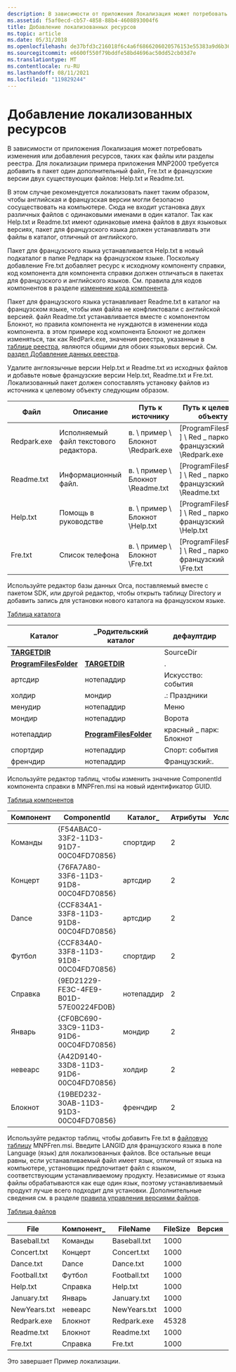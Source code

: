 ```yaml
---
description: В зависимости от приложения Локализация может потребовать изменения или добавления ресурсов, таких как файлы или разделы реестра.
ms.assetid: f5af0ecd-cb57-4858-88b4-4608893004f6
title: Добавление локализованных ресурсов
ms.topic: article
ms.date: 05/31/2018
ms.openlocfilehash: de37bfd3c216018f6c4a6f6866206020576153e55383a9d6b36e67533bbb3b6f
ms.sourcegitcommit: e6600f550f79bddfe58bd4696ac50dd52cb03d7e
ms.translationtype: MT
ms.contentlocale: ru-RU
ms.lasthandoff: 08/11/2021
ms.locfileid: "119829244"
---
```

# <a name="adding-localized-resources"></a>Добавление локализованных ресурсов

В зависимости от приложения Локализация может потребовать изменения или добавления ресурсов, таких как файлы или разделы реестра. Для локализации примера приложения MNP2000 требуется добавить в пакет один дополнительный файл, Fre.txt и французские версии двух существующих файлов: Help.txt и Readme.txt.

В этом случае рекомендуется локализовать пакет таким образом, чтобы английская и французская версии могли безопасно сосуществовать на компьютере. Сюда не входит установка двух различных файлов с одинаковыми именами в один каталог. Так как Help.txt и Readme.txt имеют одинаковые имена файлов в двух языковых версиях, пакет для французского языка должен устанавливать эти файлы в каталог, отличный от английского.

Пакет для французского языка устанавливается Help.txt в новый подкаталог в папке Редпарк на французском языке. Поскольку добавление Fre.txt добавляет ресурс к исходному компоненту справки, код компонента для компонента справки должен отличаться в пакетах для французского и английского языков. См. правила для кодов компонентов в разделе [изменение кода компонента](changing-the-component-code.md).

Пакет для французского языка устанавливает Readme.txt в каталог на французском языке, чтобы имя файла не конфликтовали с английской версией. файл Readme.txt устанавливается вместе с компонентом Блокнот, но правила компонента не нуждаются в изменении кода компонента. в этом примере код компонента Блокнот не должен изменяться, так как RedPark.exe, значения реестра, указанные в [таблице реестра](registry-table.md), являются общими для обоих языковых версий. См. [раздел Добавление данных реестра](adding-registry-information.md).

Удалите англоязычные версии Help.txt и Readme.txt из исходных файлов и добавьте новые французские версии Help.txt, Readme.txt и Fre.txt. Локализованный пакет должен сопоставлять установку файлов из источника к целевому объекту следующим образом.



| Файл        | Описание                  | Путь к источнику                   | Путь к целевому объекту                                         |
|-------------|------------------------------|----------------------------------|--------------------------------------------------------|
| Redpark.exe | Исполняемый файл текстового редактора. | в. \\ пример \\ Блокнот \\Redpark.exe | \[ProgramFilesFolder \] \\ Red \_ парковки \\ французский \\Redpark.exe |
| Readme.txt  | Информационный файл.       | в. \\ пример \\ Блокнот \\Readme.txt  | \[ProgramFilesFolder \] \\ Red \_ парковки \\ французский \\Readme.txt  |
| Help.txt    | Помощь в руководстве                  | в. \\ пример \\ Блокнот \\Help.txt    | \[ProgramFilesFolder \] \\ Red \_ парковки \\ французский \\Help.txt    |
| Fre.txt     | Список телефона                   | в. \\ пример \\ Блокнот \\Fre.txt     | \[ProgramFilesFolder \] \\ Red \_ парковки \\ французский \\Fre.txt     |



 

Используйте редактор базы данных Orca, поставляемый вместе с пакетом SDK, или другой редактор, чтобы открыть таблицу Directory и добавить запись для установки нового каталога на французском языке.

[Таблица каталога](directory-table.md)



| Каталог                                        | \_Родительский каталог                                | дефаултдир        |
|--------------------------------------------------|--------------------------------------------------|-------------------|
| [**TARGETDIR**](targetdir.md)                   |                                                  | SourceDir         |
| [**ProgramFilesFolder**](programfilesfolder.md) | [**TARGETDIR**](targetdir.md)                   | .                 |
| артсдир                                          | нотепаддир                                       | Искусство: события       |
| холдир                                           | мондир                                           | .: Праздники        |
| менудир                                          | нотепаддир                                       | Меню              |
| мондир                                           | нотепаддир                                       | Ворота              |
| нотепаддир                                       | [**ProgramFilesFolder**](programfilesfolder.md) | красный \_ парк: Блокнот |
| спортдир                                         | нотепаддир                                       | Спорт: события     |
| френчдир                                        | нотепаддир                                       | Французский:.          |



 

Используйте редактор таблиц, чтобы изменить значение ComponentId компонента справки в MNPFren.msi на новый идентификатор GUID.

[Таблица компонентов](component-table.md)



| Компонент | ComponentId                            | Каталог\_ | Атрибуты | Условие | Путь      |
|-----------|----------------------------------------|-------------|------------|-----------|--------------|
| Команды  | {F54ABAC0-33F2-11D3-91D7-00C04FD70856} | спортдир    | 2          |           | Baseball.txt |
| Концерт   | {76FA7A80-33F6-11D3-91D8-00C04FD70856} | артсдир     | 2          |           | Concert.txt  |
| Dance     | {CCF834A1-33F8-11D3-91D8-00C04FD70856} | артсдир     | 2          |           | Dance.txt    |
| Футбол  | {CCF834A0-33F8-11D3-91D8-00C04FD70856} | спортдир    | 2          |           | Football.txt |
| Справка      | {9ED21229-FE3C-4FE9-B01D-57E00224FD0B} | нотепаддир  | 2          |           | Help.txt     |
| Январь   | {CF0BC690-33C9-11D3-91D6-00C04FD70856} | мондир      | 2          |           | January.txt  |
| невеарс  | {A42D9140-33D8-11D3-91D6-00C04FD70856} | холдир      | 2          |           | NewYears.txt |
| Блокнот   | {19BED232-30AB-11D3-91D3-00C04FD70856} | френчдир   | 2          |           | Redpark.exe  |



 

Используйте редактор таблиц, чтобы добавить Fre.txt в [файловую таблицу](file-table.md) MNPFren.msi. Введите LANGID для французского языка в поле Language (язык) для локализованных файлов. Все остальные вещи равны, если устанавливаемый файл имеет язык, отличный от языка на компьютере, установщик предпочитает файл с языком, соответствующим устанавливаемому продукту. Независимые от языка файлы обрабатываются как еще один язык, поэтому устанавливаемый продукт лучше всего подходит для установки. Дополнительные сведения см. в разделе [правила управления версиями файлов](file-versioning-rules.md).

[Таблица файлов](file-table.md)



| File         | Компонент\_ | FileName     | FileSize | Версия | Язык | Атрибуты | Последовательность |
|--------------|-------------|--------------|----------|---------|----------|------------|----------|
| Baseball.txt | Команды    | Baseball.txt | 1000     |         |          | 0          | 1        |
| Concert.txt  | Концерт     | Concert.txt  | 1000     |         |          | 0          | 1        |
| Dance.txt    | Dance       | Dance.txt    | 1000     |         |          | 0          | 1        |
| Football.txt | Футбол    | Football.txt | 1000     |         |          | 0          | 1        |
| Help.txt     | Справка        | Help.txt     | 1000     |         | 1036     | 0          | 1        |
| January.txt  | Январь     | January.txt  | 1000     |         |          | 0          | 1        |
| NewYears.txt | невеарс    | NewYears.txt | 1000     |         |          | 0          | 1        |
| Redpark.exe  | Блокнот     | Redpark.exe  | 45328    |         |          | 0          | 1        |
| Readme.txt   | Блокнот     | Readme.txt   | 1000     |         | 1036     | 0          | 1        |
| Fre.txt      | Справка        | Fre.txt      | 1000     |         | 1036     | 0          | 1        |



 

Это завершает Пример локализации.

 

 




